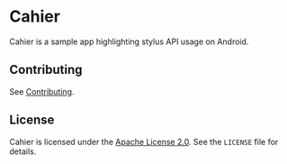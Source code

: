 # Cahier

Cahier is a sample app highlighting stylus API usage on Android.

## Contributing

See [Contributing](CONTRIBUTING.md).

## License

Cahier is licensed under the [Apache License 2.0](LICENSE). See the `LICENSE` file for
details.